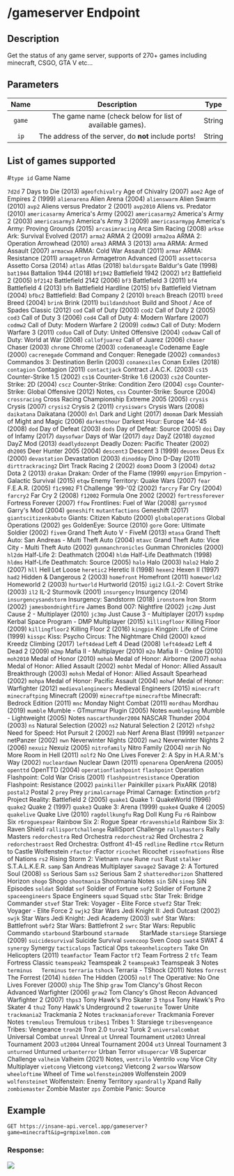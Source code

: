 # /gameserver Endpoint

## Description
<p>Get the status of any game server, supports of 270+ games including minecraft, CSGO, GTA V etc...</p>

## Parameters
|  Name | Description  | Type  |
| :------------: | :------------: | :------------: |
|  `game` | The game name (check below for list of available games).  |  String |
| `ip` | The address of the server, do **not** include ports! | String |

## List of games supported

#`type id` Game Name

`7d2d`	7 Days to Die (2013)
`ageofchivalry`	Age of Chivalry (2007)
`aoe2`	Age of Empires 2 (1999)
`alienarena`	Alien Arena (2004)
`alienswarm`	Alien Swarm (2010)
`avp2`	Aliens versus Predator 2 (2001)
`avp2010`	Aliens vs. Predator (2010)
`americasarmy`	America's Army (2002)
`americasarmy2`	America's Army 2 (2003)
`americasarmy3`	America's Army 3 (2009)
`americasarmypg`	America's Army: Proving Grounds (2015)
`arcasimracing`	Arca Sim Racing (2008)
`arkse`	Ark: Survival Evolved (2017)
`arma2`	ARMA 2 (2009)
`arma2oa`	ARMA 2: Operation Arrowhead (2010)
`arma3`	ARMA 3 (2013)
`arma`	ARMA: Armed Assault (2007)
`armacwa`	ARMA: Cold War Assault (2011)
`armar`	ARMA: Resistance (2011)
`armagetron`	Armagetron Advanced (2001)
`assettocorsa`	Assetto Corsa (2014)
`atlas`	Atlas (2018)
`baldursgate`	Baldur's Gate (1998)
`bat1944`	Battalion 1944 (2018)
`bf1942`	Battlefield 1942 (2002)
`bf2`	Battlefield 2 (2005)
`bf2142`	Battlefield 2142 (2006)
`bf3`	Battlefield 3 (2011)
`bf4`	Battlefield 4 (2013)
`bfh`	Battlefield Hardline (2015)
`bfv`	Battlefield Vietnam (2004)
`bfbc2`	Battlefield: Bad Company 2 (2010)
`breach`	Breach (2011)
`breed`	Breed (2004)
`brink`	Brink (2011)
`buildandshoot`	Build and Shoot / Ace of Spades Classic (2012)
`cod`	Call of Duty (2003)
`cod2`	Call of Duty 2 (2005)
`cod3`	Call of Duty 3 (2006)
`cod4`	Call of Duty 4: Modern Warfare (2007)
`codmw2`	Call of Duty: Modern Warfare 2 (2009)
`codmw3`	Call of Duty: Modern Warfare 3 (2011)
`coduo`	Call of Duty: United Offensive (2004)
`codwaw`	Call of Duty: World at War (2008)
`callofjuarez`	Call of Juarez (2006)
`chaser`	Chaser (2003)
`chrome`	Chrome (2003)
`codenameeagle`	Codename Eagle (2000)
`cacrenegade`	Command and Conquer: Renegade (2002)
`commandos3`	Commandos 3: Destination Berlin (2003)
`conanexiles`	Conan Exiles (2018)
`contagion`	Contagion (2011)
`contactjack`	Contract J.A.C.K. (2003)
`cs15`	Counter-Strike 1.5 (2002)
`cs16`	Counter-Strike 1.6 (2003)
`cs2d`	Counter-Strike: 2D (2004)
`cscz`	Counter-Strike: Condition Zero (2004)
`csgo`	Counter-Strike: Global Offensive (2012)	Notes,
`css`	Counter-Strike: Source (2004)
`crossracing`	Cross Racing Championship Extreme 2005 (2005)
`crysis`	Crysis (2007)
`crysis2`	Crysis 2 (2011)
`crysiswars`	Crysis Wars (2008)
`daikatana`	Daikatana (2000)
`dnl`	Dark and Light (2017)
`dmomam`	Dark Messiah of Might and Magic (2006)
`darkesthour`	Darkest Hour: Europe '44-'45 (2008)
`dod`	Day of Defeat (2003)
`dods`	Day of Defeat: Source (2005)
`doi`	Day of Infamy (2017)
`daysofwar`	Days of War (2017)
`dayz`	DayZ (2018)
`dayzmod`	DayZ Mod (2013)
`deadlydozenpt`	Deadly Dozen: Pacific Theater (2002)
`dh2005`	Deer Hunter 2005 (2004)
`descent3`	Descent 3 (1999)
`deusex`	Deus Ex (2000)
`devastation`	Devastation (2003)
`dinodday`	Dino D-Day (2011)
`dirttrackracing2`	Dirt Track Racing 2 (2002)
`doom3`	Doom 3 (2004)
`dota2`	Dota 2 (2013)
`drakan`	Drakan: Order of the Flame (1999)
`empyrion`	Empyrion - Galactic Survival (2015)
`etqw`	Enemy Territory: Quake Wars (2007)
`fear`	F.E.A.R. (2005)
`f1c9902`	F1 Challenge '99-'02 (2002)
`farcry`	Far Cry (2004)
`farcry2`	Far Cry 2 (2008)
`f12002`	Formula One 2002 (2002)
`fortressforever`	Fortress Forever (2007)
`ffow`	Frontlines: Fuel of War (2008)
`garrysmod`	Garry's Mod (2004)
`geneshift`
`mutantfactions`	Geneshift (2017)
`giantscitizenkabuto`	Giants: Citizen Kabuto (2000)
`globaloperations`	Global Operations (2002)
`ges`	GoldenEye: Source (2010)
`gore`	Gore: Ultimate Soldier (2002)
`fivem`	Grand Theft Auto V - FiveM (2013)
`mtasa`	Grand Theft Auto: San Andreas - Multi Theft Auto (2004)
`mtavc`	Grand Theft Auto: Vice City - Multi Theft Auto (2002)
`gunmanchronicles`	Gunman Chronicles (2000)
`hl2dm`	Half-Life 2: Deathmatch (2004)
`hldm`	Half-Life Deathmatch (1998)
`hldms`	Half-Life Deathmatch: Source (2005)
`halo`	Halo (2003)
`halo2`	Halo 2 (2007)
`hll`	Hell Let Loose
`heretic2`	Heretic II (1998)
`hexen2`	Hexen II (1997)
`had2`	Hidden & Dangerous 2 (2003)
`homefront`	Homefront (2011)
`homeworld2`	Homeworld 2 (2003)
`hurtworld`	Hurtworld (2015)
`igi2`	I.G.I.-2: Covert Strike (2003)
`il2`	IL-2 Sturmovik (2001)
`insurgency`	Insurgency (2014)
`insurgencysandstorm`	Insurgency: Sandstorm (2018)
`ironstorm`	Iron Storm (2002)
`jamesbondnightfire`	James Bond 007: Nightfire (2002)
`jc2mp`	Just Cause 2 - Multiplayer (2010)
`jc3mp`	Just Cause 3 - Multiplayer (2017)
`kspdmp`	Kerbal Space Program - DMP Multiplayer (2015)
`killingfloor`	Killing Floor (2009)
`killingfloor2`	Killing Floor 2 (2016)
`kingpin`	Kingpin: Life of Crime (1999)
`kisspc`	Kiss: Psycho Circus: The Nightmare Child (2000)
`kzmod`	Kreedz Climbing (2017)
`left4dead`	Left 4 Dead (2008)
`left4dead2`	Left 4 Dead 2 (2009)
`m2mp`	Mafia II - Multiplayer (2010)
`m2o`	Mafia II - Online (2010)
`moh2010`	Medal of Honor (2010)
`mohab`	Medal of Honor: Airborne (2007)
`mohaa`	Medal of Honor: Allied Assault (2002)
`mohbt`	Medal of Honor: Allied Assault Breakthrough (2003)
`mohsh`	Medal of Honor: Allied Assault Spearhead (2002)
`mohpa`	Medal of Honor: Pacific Assault (2004)
`mohwf`	Medal of Honor: Warfighter (2012)
`medievalengineers`	Medieval Engineers (2015)
`minecraft`
`minecraftping`	Minecraft (2009)
`minecraftpe`
`minecraftbe`	Minecraft: Bedrock Edition (2011)
`mnc`	Monday Night Combat (2011)
`mordhau`	Mordhau (2019)
`mumble`	Mumble - GTmurmur Plugin (2005)	Notes
`mumbleping`	Mumble - Lightweight (2005)	Notes
`nascarthunder2004`	NASCAR Thunder 2004 (2003)
`ns`	Natural Selection (2002)
`ns2`	Natural Selection 2 (2012)
`nfshp2`	Need for Speed: Hot Pursuit 2 (2002)
`nab`	Nerf Arena Blast (1999)
`netpanzer`	netPanzer (2002)
`nwn`	Neverwinter Nights (2002)
`nwn2`	Neverwinter Nights 2 (2006)
`nexuiz`	Nexuiz (2005)
`nitrofamily`	Nitro Family (2004)
`nmrih`	No More Room in Hell (2011)
`nolf2`	No One Lives Forever 2: A Spy in H.A.R.M.'s Way (2002)
`nucleardawn`	Nuclear Dawn (2011)
`openarena`	OpenArena (2005)
`openttd`	OpenTTD (2004)
`operationflashpoint`
`flashpoint`	Operation Flashpoint: Cold War Crisis (2001)
`flashpointresistance`	Operation Flashpoint: Resistance (2002)
`painkiller`	Painkiller
`pixark`	PixARK (2018)
`postal2`	Postal 2
`prey`	Prey
`primalcarnage`	Primal Carnage: Extinction
`prbf2`	Project Reality: Battlefield 2 (2005)
`quake1`	Quake 1: QuakeWorld (1996)
`quake2`	Quake 2 (1997)
`quake3`	Quake 3: Arena (1999)
`quake4`	Quake 4 (2005)
`quakelive`	Quake Live (2010)
`ragdollkungfu`	Rag Doll Kung Fu
`r6`	Rainbow Six
`r6roguespear`	Rainbow Six 2: Rogue Spear
`r6ravenshield`	Rainbow Six 3: Raven Shield
`rallisportchallenge`	RalliSport Challenge
`rallymasters`	Rally Masters
`redorchestra`	Red Orchestra
`redorchestra2`	Red Orchestra 2
`redorchestraost`	Red Orchestra: Ostfront 41-45
`redline`	Redline
`rtcw`	Return to Castle Wolfenstein
`rfactor`	rFactor
`ricochet`	Ricochet
`riseofnations`	Rise of Nations
`rs2`	Rising Storm 2: Vietnam
`rune`	Rune
`rust`	Rust
`stalker`	S.T.A.L.K.E.R.
`samp`	San Andreas Multiplayer
`savage2`	Savage 2: A Tortured Soul (2008)
`ss`	Serious Sam
`ss2`	Serious Sam 2
`shatteredhorizon`	Shattered Horizon
`shogo`	Shogo
`shootmania`	Shootmania	Notes
`sin`	SiN
`sinep`	SiN Episodes
`soldat`	Soldat
`sof`	Soldier of Fortune
`sof2`	Soldier of Fortune 2
`spaceengineers`	Space Engineers
`squad`	Squad
`stbc`	Star Trek: Bridge Commander
`stvef`	Star Trek: Voyager - Elite Force
`stvef2`	Star Trek: Voyager - Elite Force 2
`swjk2`	Star Wars Jedi Knight II: Jedi Outcast (2002)
`swjk`	Star Wars Jedi Knight: Jedi Academy (2003)
`swbf`	Star Wars: Battlefront
`swbf2`	Star Wars: Battlefront 2
`swrc`	Star Wars: Republic Commando
`starbound`	Starbound
`starmade	` StarMade
`starsiege`	Starsiege (2009)
`suicidesurviva`l	Suicide Survival
`svencoop`	 Sven Coop
`swat4`	SWAT 4
`synergy`	Synergy
`tacticalops`	Tactical Ops
`takeonhelicopters`	Take On Helicopters (2011)
`teamfactor`	Team Factor
`tf2`	Team Fortress 2
`tfc`	Team Fortress Classic
`teamspeak2`	Teamspeak 2
`teamspeak3`	Teamspeak 3	Notes
`terminus	Terminus`
`terraria`
`tshock`	Terraria - TShock (2011)	Notes
`forrest`	The Forrest (2014)
`hidden`	The Hidden (2005)
`nolf`	The Operative: No One Lives Forever (2000)
`ship`	The Ship
`graw`	Tom Clancy's Ghost Recon Advanced Warfighter (2006)
`graw2`	Tom Clancy's Ghost Recon Advanced Warfighter 2 (2007)
`thps3`	Tony Hawk's Pro Skater 3
`thps4`	Tony Hawk's Pro Skater 4
`thu2`	Tony Hawk's Underground 2
`towerunite`	Tower Unite
`trackmania2`	Trackmania 2	Notes
`trackmaniaforever`	Trackmania Forever	Notes
`tremulous`	Tremulous
`tribes1`	Tribes 1: Starsiege
`tribesvengeance`	Tribes: Vengeance
`tron20`	Tron 2.0
`turok2`	Turok 2
`universalcombat`	Universal Combat
`unreal`	Unreal
`ut`	Unreal Tournament
`ut2003`	Unreal Tournament 2003
`ut2004`	Unreal Tournament 2004
`ut3`	Unreal Tournament 3
`unturned`	Unturned
`urbanterror`	Urban Terror
`v8supercar`	V8 Supercar Challenge
`valheim`	Valheim (2021)	Notes,
`ventrilo`	Ventrilo
`vcmp`	Vice City Multiplayer
`vietcong`	Vietcong
`vietcong2`	Vietcong 2
`warsow`	Warsow
`wheeloftime`	Wheel of Time
`wolfenstein2009`	Wolfenstein 2009
`wolfensteinet`	Wolfenstein: Enemy Territory
`xpandrally`	Xpand Rally
`zombiemaster`	Zombie Master
`zps`	Zombie Panic: Source

## Example
```curl
GET https://insane-api.vercel.app/gameserver?game=minecraft&ip=grmpixelmon.com
```

### Response:
<img src="https://cdn.discordapp.com/attachments/882681228317302794/898521996776865892/unknown.png">
